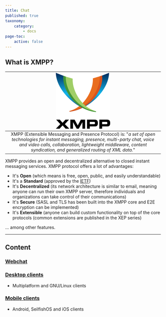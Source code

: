 ```yaml
---
title: Chat
published: true
taxonomy:
    category:
        - docs
page-toc:
    active: false
---
```


## What is XMPP?

|![](en/xmpp_logo.png)|
|:--:|
|XMPP (Extensible Messaging and Presence Protocol) is: "*a set of open technologies for instant messaging, presence, multi-party chat, voice and video calls, collaboration, lightweight middleware, content syndication, and generalized routing of XML data.*"|

XMPP provides an open and decentralized alternative to closed instant messaging services. XMPP protocol offers a lot of advantages:

* It's **Open** (which means is free, open, public, and easily understandable)
* It's a **Standard** (approved by the [IETF](http://www.ietf.org/))
* It's **Decentralized** (its network architecture is similar to email, meaning anyone can run their own XMPP server, therefore individuals and organizations can take control of their communications)
* It's **Secure** (SASL and TLS has been built into the XMPP core and E2E encryption can be implemented)
* It's **Extensible** (anyone can build custom functionality on top of the core protocols (common extensions are published in the XEP series)

... among other features.

----
## Content
### [Webchat](webchat)

### [Desktop clients](desktop)
- Multiplatform and GNU/Linux clients

### [Mobile clients](mobile)
- Android, SeilfishOS and iOS clients
